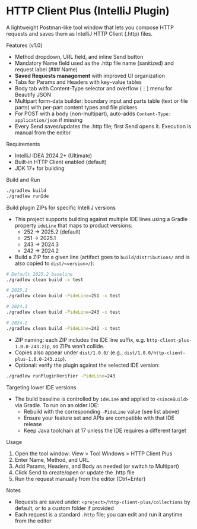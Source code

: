 # HTTP Client Plus (IntelliJ Plugin)

A lightweight Postman-like tool window that lets you compose HTTP requests and saves them as IntelliJ HTTP Client (.http) files.

Features (v1.0)
- Method dropdown, URL field, and inline Send button
- Mandatory Name field used as the .http file name (sanitized) and request label (### Name)
- **Saved Requests management** with improved UI organization
- Tabs for Params and Headers with key–value tables
- Body tab with Content-Type selector and overflow (⋮) menu for Beautify JSON
- Multipart form-data builder: boundary input and parts table (text or file parts) with per-part content types and file pickers
- For POST with a body (non-multipart), auto-adds `Content-Type: application/json` if missing
- Every Send saves/updates the .http file; first Send opens it. Execution is manual from the editor

Requirements
- IntelliJ IDEA 2024.2+ (Ultimate)
- Built-in HTTP Client enabled (default)
- JDK 17+ for building

Build and Run
```bash
./gradlew build
./gradlew runIde
```

Build plugin ZIPs for specific IntelliJ versions
- This project supports building against multiple IDE lines using a Gradle property `ideLine` that maps to product versions:
  - 252 → 2025.2 (default)
  - 251 → 2025.1
  - 243 → 2024.3
  - 242 → 2024.2
- Build a ZIP for a given line (artifact goes to `build/distributions/` and is also copied to `dist/<version>/`):
```bash
# Default 2025.2 baseline
./gradlew clean build -x test

# 2025.1
./gradlew clean build -PideLine=251 -x test

# 2024.3
./gradlew clean build -PideLine=243 -x test

# 2024.2
./gradlew clean build -PideLine=242 -x test

```
- ZIP naming: each ZIP includes the IDE line suffix, e.g. `http-client-plus-1.0.0-243.zip`, so ZIPs won’t collide.
- Copies also appear under `dist/1.0.0/` (e.g., `dist/1.0.0/http-client-plus-1.0.0-243.zip`).
- Optional: verify the plugin against the selected IDE version:
```bash
./gradlew runPluginVerifier -PideLine=243
```

Targeting lower IDE versions
- The build baseline is controlled by `ideLine` and applied to `<sinceBuild>` via Gradle. To run on an older IDE:
  - Rebuild with the corresponding `-PideLine` value (see list above)
  - Ensure your feature set and APIs are compatible with that IDE release
  - Keep Java toolchain at 17 unless the IDE requires a different target

Usage
1) Open the tool window: View > Tool Windows > HTTP Client Plus
2) Enter Name, Method, and URL
3) Add Params, Headers, and Body as needed (or switch to Multipart)
4) Click Send to create/open or update the .http file
5) Run the request manually from the editor (Ctrl+Enter)

Notes
- Requests are saved under: `<project>/http-client-plus/collections` by default, or to a custom folder if provided
- Each request is a standard `.http` file; you can edit and run it anytime from the editor


